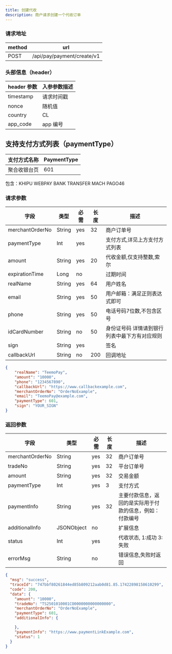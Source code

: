 ```yaml
---
title: 创建代收
description: 商户请求创建一个代收订单
---
```


### 请求地址

| method | url                        |
| ------ | -------------------------- |
| POST   | /api/pay/payment/create/v1 |

### 头部信息（header）

| header 参数 | 入参参数描述 |
| ----------- |--------|
| timestamp   | 请求时间戳  |
| nonce       | 随机值    |
| country     | CL     |
| app_code    | app 编号 |

## 支持支付方式列表（paymentType）

| 支付方式名称 | PaymentType |
|--------|-------------|
| 聚合收银台页 | 601         |

包含：KHIPU
     WEBPAY
     BANK TRANSFER
     MACH
     PAGO46

 

### 请求参数

| 字段            | 类型   | 必需  | 长度  | 描述                      |
| --------------- | ------ |-----|-----|-------------------------|
| merchantOrderNo | String | yes | 32  | 商户订单号                   |
| paymentType     | Int    | yes |     | 支付方式,详见上方支付方式列表         |
| amount          | String | yes | 20  | 代收金额,仅支持整数,索尔           |
| expirationTime  | Long   | no  |     | 过期时间                    |
| realName        | String | yes | 64  | 用户姓名                    |
| email           | String | yes | 50  | 用户邮箱：满足正则表达式即可          |
| phone           | String | yes | 50  | 电话号码7位数,不包含区号           |
| idCardNumber    | String | no  | 50  | 身份证号码 详情请到银行列表中最下方有对应规则 |
| sign            | String | yes |     | 签名                      |
| callbackUrl     | String | no  | 200 | 回调地址                    |

```json title="请求示例"
{
    "realName": "TeemoPay",
    "amount": "10000",
    "phone": "1234567890",
    "callbackUrl": "https://www.callbackexample.com",
    "merchantOrderNo": "OrderNoExample",
    "email": "TeemoPay@example.com",
    "paymentType": 601,
    "sign": "YOUR_SIGN"
}
```

### 返回参数

| 字段            | 类型       | 必需 | 长度 | 描述                                                     |
| --------------- | ---------- | ---- | ---- | -------------------------------------------------------- |
| merchantOrderNo | String     | yes  | 32   | 商户订单号                                               |
| tradeNo         | String     | yes  | 32   | 平台订单号                                               |
| amount          | String     | yes  | 32   | 交易金额                                                 |
| paymentType     | Int        | yes  | 3    | 支付方式                                                 |
| paymentInfo     | String     | yes  | 32   | 主要付款信息，返回的是实际用于付款的信息，例如：付款编号 |
| additionalInfo  | JSONObject | no   |      | 扩展信息                                                 |
| status          | Int        | yes  |      | 代收状态, 1:成功 3:失败                                    |
| errorMsg        | String     | no   |      | 错误信息,失败时返回                                      |

```json
{
  "msg": "success",
  "traceId": "747bbf80261844ed85b809212aab0d81.85.17422898158610299",
  "code": 200,
  "data": {
    "amount": "10000",
    "tradeNo": "TS2501010001CO0000000000000000",
    "merchantOrderNo": "OrderNoExample",
    "paymentType": 601,
    "additionalInfo": {

    },
    "paymentInfo": "https://www.paymentLinkExample.com",
    "status": 1
  }
}
```
